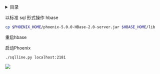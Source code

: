 <details>
<summary>目录</summary>
<!-- TOC -->


<!-- /TOC -->
</details>

以标准 sql 形式操作 hbase

```bash
cp $PHOENIX_HOME/phoenix-5.0.0-HBase-2.0-server.jar $HBASE_HOME/lib
```

重启hbase

启动Phoenix

```
./sqlline.py localhost:2181
```



[![](https://static.segmentfault.com/v-5b1df2a7/global/img/creativecommons-cc.svg)](https://creativecommons.org/licenses/by-nc-nd/4.0/)
